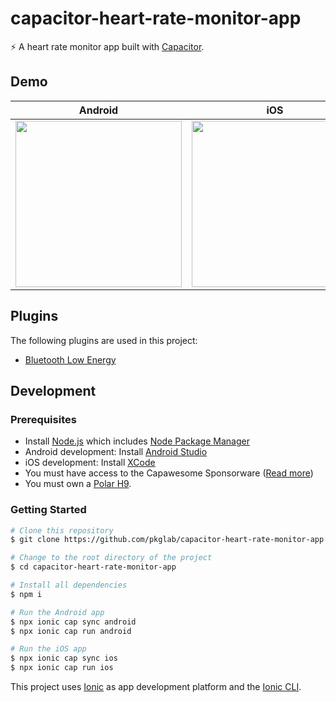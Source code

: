# capacitor-heart-rate-monitor-app

⚡️ A heart rate monitor app built with [Capacitor](https://capacitorjs.com/). 

## Demo

| Android | iOS |
| --- | --- |
| <img src="https://github.com/user-attachments/assets/c4cf7ddc-7f98-42e1-8334-34a26dfdf457" width="266" /> | <img src="https://github.com/user-attachments/assets/3cfac38f-22ef-4b8e-a439-529079926a4e" width="266" /> |

## Plugins

The following plugins are used in this project:

- [Bluetooth Low Energy](https://capawesome.io/plugins/bluetooth-low-energy/)

## Development

### Prerequisites

- Install [Node.js](https://nodejs.org) which includes [Node Package Manager](https://www.npmjs.com/get-npm)
- Android development: Install [Android Studio](https://developer.android.com/studio)
- iOS development: Install [XCode](https://apps.apple.com/de/app/xcode/id497799835?mt=12)
- You must have access to the Capawesome Sponsorware ([Read more](https://capawesome.io/insiders/))
- You must own a [Polar H9](https://www.polar.com/en/sensors/h9-heart-rate-sensor).

### Getting Started

```bash
# Clone this repository
$ git clone https://github.com/pkglab/capacitor-heart-rate-monitor-app.git

# Change to the root directory of the project
$ cd capacitor-heart-rate-monitor-app

# Install all dependencies
$ npm i

# Run the Android app
$ npx ionic cap sync android
$ npx ionic cap run android

# Run the iOS app
$ npx ionic cap sync ios
$ npx ionic cap run ios
```

This project uses [Ionic](https://ionicframework.com/) as app development platform and the [Ionic CLI](https://ionicframework.com/docs/cli).
